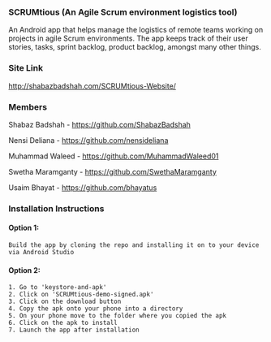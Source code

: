 ### SCRUMtious (An Agile Scrum environment logistics tool)
An Android app that helps manage the logistics of remote teams working on projects in agile Scrum environments. The app keeps track of their user stories, tasks, sprint backlog, product backlog, amongst many other things.

### Site Link
http://shabazbadshah.com/SCRUMtious-Website/

### Members
Shabaz Badshah - https://github.com/ShabazBadshah

Nensi Deliana - https://github.com/nensideliana

Muhammad Waleed - https://github.com/MuhammadWaleed01

Swetha Maramganty - https://github.com/SwethaMaramganty

Usaim Bhayat - https://github.com/bhayatus

### Installation Instructions
#### Option 1:
	Build the app by cloning the repo and installing it on to your device via Android Studio
	
#### Option 2: 
	1. Go to 'keystore-and-apk'
	2. Click on 'SCRUMtious-demo-signed.apk'
	3. Click on the download button
	4. Copy the apk onto your phone into a directory
	5. On your phone move to the folder where you copied the apk
	6. Click on the apk to install 
	7. Launch the app after installation
